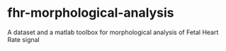 # fhr-morphological-analysis
A dataset and a matlab toolbox for morphological analysis of Fetal Heart Rate signal
